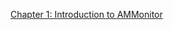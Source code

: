 [Chapter 1: Introduction to AMMonitor](https://code.usgs.gov/vtcfwru/ammonitor/blob/master/vignettes/01-introduction.html)